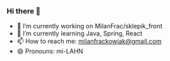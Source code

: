 ### Hi there 👋

- 🔭 I’m currently working on MilanFrac/sklepik_front
- 🌱 I’m currently learning Java, Spring, React
- 📫 How to reach me: milanfrackowiak@gmail.com
- 😄 Pronouns: mi-LAHN
